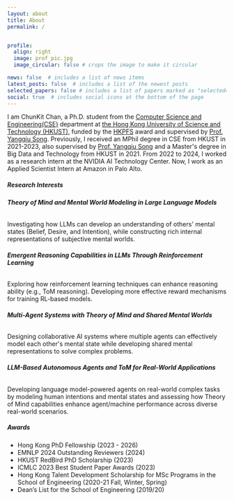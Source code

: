 ```yaml
---
layout: about
title: About
permalink: /


profile:
  align: right
  image: prof_pic.jpg
  image_circular: false # crops the image to make it circular

news: false  # includes a list of news items
latest_posts: false  # includes a list of the newest posts
selected_papers: false # includes a list of papers marked as "selected={true}"
social: true  # includes social icons at the bottom of the page
---
```


I am ChunKit Chan, a Ph.D. student from the [Computer Science and Engineering(CSE)](https://cse.hkust.edu.hk/) department at [the Hong Kong University of Science and Technology (HKUST)](https://hkust.edu.hk/zh-hant), funded by the [HKPFS](https://fytgs.hkust.edu.hk/scholarships/hong-kong-phd-fellowship-scheme) award and supervised by [Prof. Yangqiu Song](https://cse.hkust.edu.hk/~yqsong/). Previously, I received an MPhil degree in CSE from HKUST in 2021-2023, also supervised by [Prof. Yangqiu Song](https://cse.hkust.edu.hk/~yqsong/) and a Master's degree in Big Data and Technology from HKUST in 2021. From 2022 to 2024, I worked as a research intern at the NVIDIA AI Technology Center. Now, I work as an Applied Scientist Intern at Amazon in Palo Alto.

##### **Research Interests**

###### **Theory of Mind and Mental World Modeling in Large Language Models**

Investigating how LLMs can develop an understanding of others' mental states (Belief, Desire, and Intention), while constructing rich internal representations of subjective mental worlds.

###### **Emergent Reasoning Capabilities in LLMs Through Reinforcement Learning**

Exploring how reinforcement learning techniques can enhance reasoning ability (e.g., ToM reasoning). Developing more effective reward mechanisms for training RL-based models.

###### **Multi-Agent Systems with Theory of Mind and Shared Mental Worlds**

Designing collaborative AI systems where multiple agents can effectively model each other's mental state while developing shared mental representations to solve complex problems.

###### **LLM-Based Autonomous Agents and ToM for Real-World Applications**

Developing language model-powered agents on real-world complex tasks by modeling human intentions and mental states and assessing how Theory of Mind capabilities enhance agent/machine performance across diverse real-world scenarios.


##### **Awards**
* Hong Kong PhD Fellowship (2023 - 2026)
* EMNLP 2024 Outstanding Reviewers (2024)
* HKUST RedBird PhD Scholarship (2023)
* ICMLC 2023 Best Student Paper Awards (2023)
* Hong Kong Talent Development Scholarship for MSc Programs in the School of Engineering (2020-21 Fall, Winter, Spring)
* Dean’s List for the School of Engineering (2019/20)


